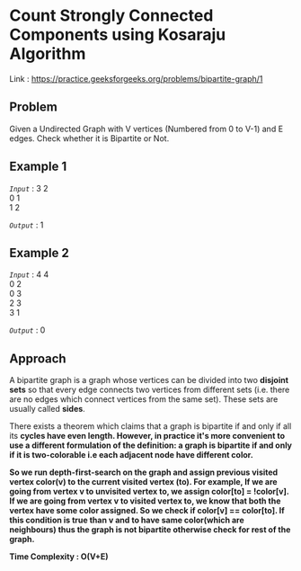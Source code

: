 # Count Strongly Connected Components using Kosaraju Algorithm

Link : https://practice.geeksforgeeks.org/problems/bipartite-graph/1

## Problem

Given a Undirected Graph with V vertices (Numbered from 0 to V-1) and E edges. Check whether it is Bipartite or Not.

## Example 1

<em>`Input`</em> : 3 2</br>
0 1</br>
1 2</br>

<em>`Output`</em> : 1

## Example 2

<em>`Input`</em> : 4 4</br>
0 2</br>
0 3</br>
2 3</br>
3 1</br>

<em>`Output`</em> : 0

## Approach

A bipartite graph is a graph whose vertices can be divided into two <strong>disjoint sets</strong> so that every edge connects two vertices from different sets (i.e. there are no edges which connect vertices from the same set). These sets are usually called <strong>sides</strong>.

There exists a theorem which claims that a graph is bipartite if and only if all its <strong>cycles have even length<strong>. However, in practice it's more convenient to use a different formulation of the definition: a graph is bipartite if and only if it is <strong>two-colorable</strong> i.e each adjacent node have different color.

So we run depth-first-search on the graph and assign previous visited vertex color(v) to the current visited vertex (to).
For example,
If we are going from vertex v to unvisited vertex to, we assign color[to] = !color[v]. 
If we are going from vertex v to visited vertex to, we know that both the vertex have some color assigned. So we check if color[v] == color[to]. If this condition is true than v and to have same color(which are neighbours) thus the graph is not bipartite otherwise check for rest of the graph.

<strong>Time Complexity :</strong> O(V+E)
